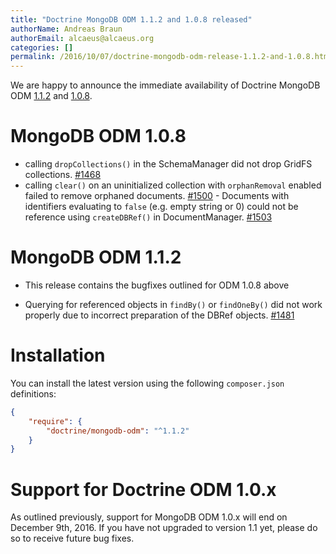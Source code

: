 ```yaml
---
title: "Doctrine MongoDB ODM 1.1.2 and 1.0.8 released"
authorName: Andreas Braun
authorEmail: alcaeus@alcaeus.org
categories: []
permalink: /2016/10/07/doctrine-mongodb-odm-release-1.1.2-and-1.0.8.html
---
```

We are happy to announce the immediate availability of Doctrine MongoDB
ODM
[1.1.2](https://github.com/doctrine/mongodb-odm/releases/tag/1.1.2)
and
[1.0.8](https://github.com/doctrine/mongodb-odm/releases/tag/1.0.8).

MongoDB ODM 1.0.8
=================

- calling `dropCollections()` in the SchemaManager did not drop GridFS
collections. [\#1468](https://github.com/doctrine/mongodb-odm/pull/1468)
- calling `clear()` on an uninitialized collection with `orphanRemoval`
enabled failed to remove orphaned documents.
[\#1500](https://github.com/doctrine/mongodb-odm/pull/1500) - Documents
with identifiers evaluating to `false` (e.g. empty string or 0) could
not be reference using `createDBRef()` in DocumentManager.
[\#1503](https://github.com/doctrine/mongodb-odm/pull/1503)

MongoDB ODM 1.1.2
=================

-   This release contains the bugfixes outlined for ODM 1.0.8 above

- Querying for referenced objects in `findBy()` or `findOneBy()` did not
work properly due to incorrect preparation of the DBRef objects.
[\#1481](https://github.com/doctrine/mongodb-odm/pull/1481)

Installation
============

You can install the latest version using the following `composer.json`
definitions:

```json
{
    "require": {
        "doctrine/mongodb-odm": "^1.1.2"
    }
}
```

Support for Doctrine ODM 1.0.x
==============================

As outlined previously, support for MongoDB ODM 1.0.x will end on
December 9th, 2016. If you have not upgraded to version 1.1 yet, please
do so to receive future bug fixes.
